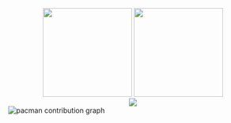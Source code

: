 <div align="center">
  <img src="https://my-github-stats.vercel.app/api?username=mechaDoodle2005&show_icons=true&theme=tokyonight&hide_border=true&count_private=true&include_all_commits=true" height="180px"/>

  <img src="https://github-readme-streak-stats.herokuapp.com/?user=mechaDoodle2005&theme=tokyonight&hide_border=true" height="180px"/>
</div>

<div align="center">
  <img src="https://github-readme-activity-graph.vercel.app/graph?username=mechaDoodle2005&theme=radical&hide_border=true&custom_title=My+GitHub+Contributions+in+2025" />
</div>

<picture>
  <source media="(prefers-color-scheme: dark)" srcset="https://raw.githubusercontent.com/mechaDoodle2005/mechaDoodle2005/output/pacman-contribution-graph-dark.svg">
  <source media="(prefers-color-scheme: light)" srcset="https://raw.githubusercontent.com/mechaDoodle2005/mechaDoodle2005/output/pacman-contribution-graph.svg">
  <img alt="pacman contribution graph" src="https://raw.githubusercontent.com/mechaDoodle2005/mechaDoodle2005/output/pacman-contribution-graph.svg">
</picture>
